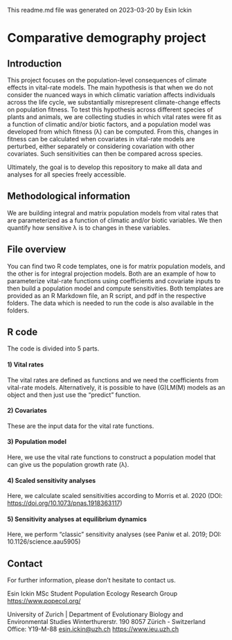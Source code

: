 This readme.md file was generated on 2023-03-20 by Esin Ickin

# Comparative demography project

## Introduction
This project focuses on the population-level consequences of climate effects in vital-rate models. The main hypothesis is that when we do not consider the nuanced ways in which climatic variation affects individuals across the life cycle, we substantially misrepresent  climate-change effects on population fitness.
To test this hypothesis across different species of plants and animals, we are collecting studies in which vital rates were fit as a function of climatic and/or biotic factors, and a population model was developed from which fitness (λ) can be computed. From this, changes in fitness can be calculated when covariates in vital-rate models are perturbed, either separately or considering covariation with other covariates. Such sensitivities can then be compared across species. 

Ultimately, the goal is to develop this repository to make all data and analyses for all species freely accessible. 

## Methodological information
We are building integral and matrix population models from vital rates that are parameterized as a function of climatic and/or biotic variables. We then quantify how sensitive λ is to changes in these variables. 

## File overview
You can find two R code templates, one is for matrix population models, and the other is for integral projection models. Both are an example of how to parameterize vital-rate functions using coefficients and covariate inputs to then build a population model and compute sensitivities. Both templates are provided as an R Markdown file, an R script, and pdf in the respective folders. The data which is needed to run the code is also available in the folders.

## R code
The code is divided into 5 parts.

#### 1) Vital rates
The vital rates are defined as functions and we need the coefficients from vital-rate models. Alternatively, it is possible to have (G)LM(M) models as an object and then just use the “predict” function.

#### 2) Covariates
These are the input data for the vital rate functions.

#### 3) Population model
Here, we use the vital rate functions to construct a population model that can give us the population growth rate (λ).

#### 4) Scaled sensitivity analyses
Here, we calculate scaled sensitivities according to Morris et al. 2020 (DOI: https://doi.org/10.1073/pnas.1918363117)

#### 5) Sensitivity analyses at equilibrium dynamics
Here, we perform “classic” sensitivity analyses (see Paniw et al. 2019; DOI: 10.1126/science.aau5905)

## Contact
For further information, please don’t hesitate to contact us.

Esin Ickin
MSc Student
Population Ecology Research Group
https://www.popecol.org/

University of Zurich | Department of Evolutionary Biology and Environmental Studies
Winterthurerstr. 190
8057 Zürich - Switzerland
Office: Y19-M-88
esin.ickin@uzh.ch
https://www.ieu.uzh.ch


